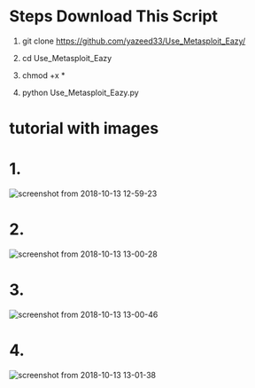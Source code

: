 # Steps Download This Script

1. git clone https://github.com/yazeed33/Use_Metasploit_Eazy/

2. cd Use_Metasploit_Eazy 

3. chmod +x *

4. python Use_Metasploit_Eazy.py

# tutorial with images

# 1.
![screenshot from 2018-10-13 12-59-23](https://user-images.githubusercontent.com/35383814/46904809-d540c780-cef2-11e8-8d34-031f2154038b.png)

# 2.
![screenshot from 2018-10-13 13-00-28](https://user-images.githubusercontent.com/35383814/46904820-04efcf80-cef3-11e8-914f-55b58ff6b7c7.png)

# 3.
![screenshot from 2018-10-13 13-00-46](https://user-images.githubusercontent.com/35383814/46904856-93fce780-cef3-11e8-982e-19528dc6a8ea.png)

# 4.
![screenshot from 2018-10-13 13-01-38](https://user-images.githubusercontent.com/35383814/46904839-54ce9680-cef3-11e8-88dc-0a4ebfa85148.png)
